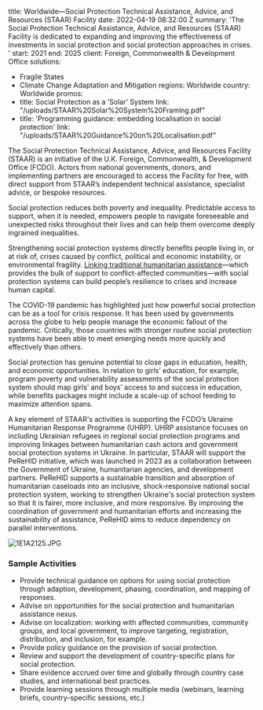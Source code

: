 
title: Worldwide—Social Protection Technical Assistance, Advice, and Resources (STAAR)
  Facility
date: 2022-04-19 08:32:00 Z
summary: 'The Social Protection Technical Assistance, Advice, and Resources (STAAR)
  Facility is dedicated to expanding and improving the effectiveness of investments
  in social protection and social protection approaches in crises. '
start: 2021
end: 2025
client: Foreign, Commonwealth & Development Office
solutions:
- Fragile States
- Climate Change Adaptation and Mitigation
regions: Worldwide
country: Worldwide
promos:
- title: Social Protection as a ‘Solar’ System
  link: "/uploads/STAAR%20Solar%20System%20Framing.pdf"
- title: 'Programming guidance: embedding localisation in social protection'
  link: "/uploads/STAAR%20Guidance%20on%20Localisation.pdf"


The Social Protection Technical Assistance, Advice, and Resources Facility (STAAR) is an initiative of the U.K. Foreign, Commonwealth, & Development Office (FCDO). Actors from national governments, donors, and implementing partners are encouraged to access the Facility for free, with direct support from STAAR’s independent technical assistance, specialist advice, or bespoke resources.

Social protection reduces both poverty and inequality. Predictable access to support, when it is needed, empowers people to navigate foreseeable and unexpected risks throughout their lives and can help them overcome deeply ingrained inequalities.

Strengthening social protection systems directly benefits people living in, or at risk of, crises caused by conflict, political and economic instability, or environmental fragility. [Linking traditional humanitarian assistance](https://www.calpnetwork.org/blog/five-practical-insights-on-linking-humanitarian-assistance-and-social-protection/)—which provides the bulk of support to conflict-affected communities—with social protection systems can build people’s resilience to crises and increase human capital.

The COVID-19 pandemic has highlighted just how powerful social protection can be as a tool for crisis response. It has been used by governments across the globe to help people manage the economic fallout of the pandemic. Critically, those countries with stronger routine social protection systems have been able to meet emerging needs more quickly and effectively than others.

Social protection has genuine potential to close gaps in education, health, and economic opportunities. In relation to girls’ education, for example, program poverty and vulnerability assessments of the social protection system should map girls’ and boys’ access to and success in education, while benefits packages might include a scale-up of school feeding to maximize attention spans.

A key element of STAAR's activities is supporting the FCDO’s Ukraine Humanitarian Response Programme (UHRP). UHRP assistance focuses on including Ukrainian refugees in regional social protection programs and improving linkages between humanitarian cash actors and government social protection systems in Ukraine. In particular, STAAR will support the PeReHID initiative, which was launched in 2023 as a collaboration between the Government of Ukraine, humanitarian agencies, and development partners. PeReHID supports a sustainable transition and absorption of humanitarian caseloads into an inclusive, shock-responsive national social protection system, working to strengthen Ukraine's social protection system so that it is fairer, more inclusive, and more responsive. By improving the coordination of government and humanitarian efforts and increasing the sustainability of assistance, PeReHID aims to reduce dependency on parallel interventions.

![1E1A2125.JPG](/uploads/1E1A2125.JPG)

### Sample Activities

* Provide technical guidance on options for using social protection through adaption, development, phasing, coordination, and mapping of responses.
* Advise on opportunities for the social protection and humanitarian assistance nexus.
* Advise on localization: working with affected communities, community groups, and local government, to improve targeting, registration, distribution, and inclusion, for example.
* Provide policy guidance on the provision of social protection.
* Review and support the development of country-specific plans for social protection.
* Share evidence accrued over time and globally through country case studies, and international best practices.
* Provide learning sessions through multiple media (webinars, learning briefs, country-specific sessions, etc.)
